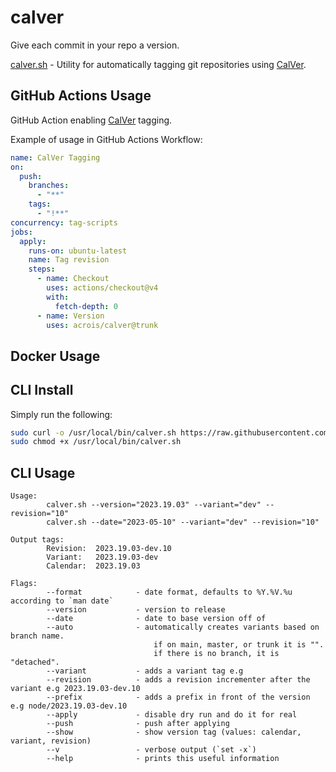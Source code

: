# calver

Give each commit in your repo a version.

[calver.sh](./calver.sh) - Utility for automatically tagging git repositories using [CalVer](https://calver.org/).

## GitHub Actions Usage

GitHub Action enabling [CalVer](https://calver.org/) tagging.

Example of usage in GitHub Actions Workflow:

```yaml
name: CalVer Tagging
on:
  push:
    branches:
      - "**"
    tags:
      - "!**"
concurrency: tag-scripts
jobs:
  apply:
    runs-on: ubuntu-latest
    name: Tag revision
    steps:
      - name: Checkout
        uses: actions/checkout@v4
        with:
          fetch-depth: 0
      - name: Version
        uses: acrois/calver@trunk
```

## Docker Usage

## CLI Install

Simply run the following:

```sh
sudo curl -o /usr/local/bin/calver.sh https://raw.githubusercontent.com/acrois/calver/HEAD/calver.sh
sudo chmod +x /usr/local/bin/calver.sh
```

## CLI Usage

[//]: # (using calver.sh)
```
Usage:
        calver.sh --version="2023.19.03" --variant="dev" --revision="10"
        calver.sh --date="2023-05-10" --variant="dev" --revision="10"

Output tags:
        Revision:  2023.19.03-dev.10
        Variant:   2023.19.03-dev
        Calendar:  2023.19.03

Flags:
        --format            - date format, defaults to %Y.%V.%u according to `man date`
        --version           - version to release
        --date              - date to base version off of
        --auto              - automatically creates variants based on branch name.
                                if on main, master, or trunk it is "".
                                if there is no branch, it is "detached".
        --variant           - adds a variant tag e.g
        --revision          - adds a revision incrementer after the variant e.g 2023.19.03-dev.10
        --prefix            - adds a prefix in front of the version e.g node/2023.19.03-dev.10
        --apply             - disable dry run and do it for real
        --push              - push after applying
        --show              - show version tag (values: calendar, variant, revision)
        --v                 - verbose output (`set -x`)
        --help              - prints this useful information
```
[//]: # (used calver.sh)
